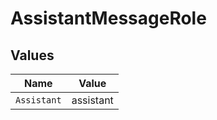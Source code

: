 # AssistantMessageRole


## Values

| Name        | Value       |
| ----------- | ----------- |
| `Assistant` | assistant   |